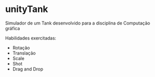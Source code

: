 # unityTank

Simulador de um Tank desenvolvido para a disciplina de Computação gráfica

Habilidades exercitadas:
- Rotação
- Translação
- Scale
- Shot
- Drag and Drop
